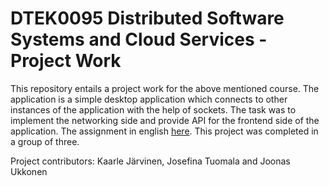 
# DTEK0095 Distributed Software Systems and Cloud Services -Project Work
This repository entails a project work for the above mentioned course. The application is a simple desktop application which connects to other instances of the application with the help of sockets. The task was to implement the networking side and provide API for the frontend side of the application. The assignment in english [here](assignments/assignment.md). This project was completed in a group of three. 

Project contributors: Kaarle Järvinen, Josefina Tuomala and Joonas Ukkonen
